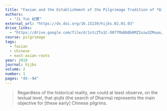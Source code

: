 ```yaml
---
title: "Faxian and the Establishment of the Pilgrimage Tradition of *Qiufa* (Dharma-searching)"
authors:
  - "Ji Yun 紀贇"
external_url: "https://dx.doi.org/10.15239/hijbs.02.01.03"
drive_links:
  - "https://drive.google.com/file/d/1stcZTu1C-O8f7MoBbBb8MZIuiw3ZMuao/view?usp=drivesdk"
course: pilgrimage
tags:
  - faxian
  - chinese
  - east-asian-roots
year: 2019
journal: hijbs
volume: 2
number: 1
pages: "45--94"
---
```


> Regardless of the historical reality, we could at least observe, on the textual level, that *qiufa* (the search of Dharma) represents the main objective for [these early] Chinese pilgrims. 

